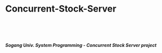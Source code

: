 # Concurrent-Stock-Server


<br><br><br>
##### Sogang Univ. System Programming - Concurrent Stock Server project
